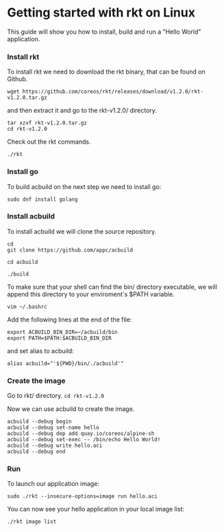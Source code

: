 # Getting started with rkt on Linux

This guide will show you how to install, build and run a "Hello World" application.

### Install rkt
To install rkt we need to download the rkt binary, that can be found on Github.

```
wget https://github.com/coreos/rkt/releases/download/v1.2.0/rkt-v1.2.0.tar.gz
```
and then extract it and go to the rkt-v1.2.0/ directory.
```
tar xzvf rkt-v1.2.0.tar.gz
cd rkt-v1.2.0
```
Check out the rkt commands.
```
./rkt
```

### Install go
To build acbuild on the next step we need to install go:
```
sudo dnf install golang
```

### Install acbuild
To install acbuild we will clone the source repository.

```
cd
git clone https://github.com/appc/acbuild
```
```
cd acbuild
```
```
./build
```

To make sure that your shell can find the bin/ directory executable, we will append this directory to your enviroment´s $PATH variable.

```
vim ~/.bashrc
```
Add the following lines at the end of the file:
```
export ACBUILD_BIN_DIR=~/acbuild/bin
export PATH=$PATH:$ACBUILD_BIN_DIR
```
and set alias to acbuild:
```
alias acbuild="'${PWD}/bin/./acbuild'"
```

### Create the image
Go to rkt/ directory.
```cd rkt-v1.2.0```

Now we can use acbuild to create the image.
```
acbuild --debug begin
acbuild --debug set-name hello
acbuild --debug dep add quay.io/coreos/alpine-sh
acbuild --debug set-exec -- /bin/echo Hello World!
acbuild --debug write hello.aci
acbuild --debug end
```

### Run
To launch our application image:
```
sudo ./rkt --insecure-options=image run hello.aci
```

You can now see your hello application in your local image list:
```
./rkt image list
```

